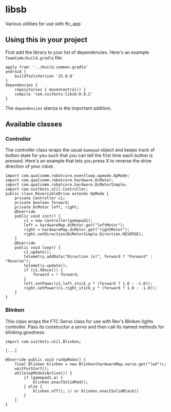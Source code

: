 # libsb

Various utilities for use with ftc_app

## Using this in your project

First add the library to your list of dependencies. Here's an example
`TeamCode/build.gradle` file:

    apply from: '../build.common.gradle'
    android {
        buildToolsVersion '25.0.0'
    }
    dependencies {
        repositories { mavenCentral() }
        compile 'com.suitbots:libsb:0.0.2'
    }

The `dependencies` stanza is the important addition.

## Available classes

### Controller

The controller class wraps the usual `Gamepad` object and keeps track of
button state for you such that you can tell the first time each button is
pressed. Here's an example that lets you press X to reverse the drive
direction of your robot.

    import com.qualcomm.robotcore.eventloop.opmode.OpMode;
    import com.qualcomm.robotcore.hardware.DcMotor;
    import com.qualcomm.robotcore.hardware.DcMotorSimple;
    import com.suitbots.util.Controller;
    public class ReversibleDrive extends OpMode {
        private Controller c1;
        private boolean forward;
        private DcMotor left, right;
        @Override
        public void init() {
            c1 = new Controller(gamepad1);
            left = hardwareMap.dcMotor.get("leftMotor");
            right = hardwareMap.dcMotor.get("rightMotor");
            right.setDirection(DcMotorSimple.Direction.REVERSE);
        }
        @Override
        public void loop() {
            c1.update();
            telemetry.addData("Direction (x)", forward ? "Forward" : "Reverse");
            telemetry.update();
            if (c1.XOnce()) {
                forward = ! forward;
            }
            left.setPower(c1.left_stick_y * (forward ? 1.0 : -1.0));
            right.setPower(c1.right_stick_y * (forward ? 1.0 : -1.0));
        }
    }

### Blinken

This class wraps the FTC Servo class for use with Rev's Blinken lights controller.
Pass its constructor a servo and then call its named methods for blinking goodness.

    import com.suitbots.util.Blinken;

    [...]

    @Override public void runOpMode() {
        final Blinken blinken = new Blinken(hardwareMap.servo.get("led"));
        waitForStart();
        while(opModeIsActive()) {
            if (gamepad1.a) {
                blinken.enactSolidRed();
            } else {
                blinken.off(); // or blinken.enactSolidBlack()
            }
        }
    }
